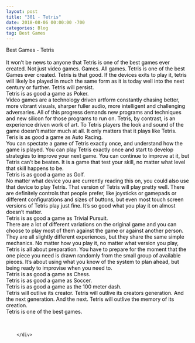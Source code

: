 ```yaml
---
layout: post
title: "301 - Tetris"
date: 2018-08-06 00:00:00 -700
categories: Blog
tag: Best Games
---
```


<div class="blog-content">
				<div class="paragraph"><span><span style="color:rgb(0, 0, 0)">Best Games - Tetris</span></span><br><span></span><br><span><span style="color:rgb(0, 0, 0)">It won&rsquo;t be news to anyone that Tetris is one of the best games ever created. Not just video games. Games. All games. Tetris is one of the best Games ever created. Tetris is that good. If the devices exits to play it, tetris will likely be played in much the same form as it is today well into the next century or further. Tetris will persist.</span></span><br><span></span><span><span style="color:rgb(0, 0, 0)">Tetris is as good a game as Poker.</span></span><br><span></span><span><span style="color:rgb(0, 0, 0)">Video games are a technology driven artform constantly chasing better, more vibrant visuals, sharper fuller audio, more intelligent and challenging adversaries. All of this progress demands new programs and techniques and new silicon for those programs to run on. Tetris, by contrast, is an experience driven work of art. To Tetris players the look and sound of the game doesn&rsquo;t matter much at all. It only matters that it plays like Tetris.</span></span><br><span></span><span><span style="color:rgb(0, 0, 0)">Teris is as good a game as Auto Racing.</span></span><br><span></span><span><span style="color:rgb(0, 0, 0)">You can spectate a game of Tetris exactly once, and understand how the game is played. You can play Tetris exactly once and start to develop strategies to improve your next game. You can continue to improve at it, but Tetris can&rsquo;t be beaten. It is a game that test your skill, no matter what level that skill happens to be.</span></span><br><span></span><span><span style="color:rgb(0, 0, 0)">Tetris is as good a game as Golf.</span></span><br><span></span><span><span style="color:rgb(0, 0, 0)">No matter what device you are currently reading this on, you could also use that device to play Tetris. That version of Tetris will play pretty well. There are definitely controls that people prefer, like joysticks or gamepads or different configurations and sizes of buttons, but even most touch screen versions of Tetris play just fine. It&rsquo;s so good what you play it on almost doesn&rsquo;t matter. </span></span><br><span></span><span><span style="color:rgb(0, 0, 0)">Tetris is as good a game as Trivial Pursuit. </span></span><br><span></span><span><span style="color:rgb(0, 0, 0)">There are a lot of different variations on the original game and you can choose to play most of them against the game or against another person. They are all slightly different experiences, but they share the same simple mechanics. No matter how you play it, no matter what version you play, Tetris is all about preparation. You have to prepare for the moment that the one piece you need is drawn randomly from the small group of available pieces. It&rsquo;s about using what you know of the system to plan ahead, but being ready to improvise when you need to. </span></span><br><span></span><span><span style="color:rgb(0, 0, 0)">Tetris is as good a game as Chess.</span></span><br><span></span><span><span style="color:rgb(0, 0, 0)">Tetris is as good a game as Soccer.</span></span><br><span></span><span><span style="color:rgb(0, 0, 0)">Tetris is as good a game as the 100 meter dash.</span></span><br><span></span><span><span style="color:rgb(0, 0, 0)">Tetris will outlive its creator. Tetris will outlive its creators generation. And the next generation. And the next. Tetris will outlive the memory of its creation. </span></span><br><span></span><span><span style="color:rgb(0, 0, 0)">Tetris is one of the best games.</span></span><br><span></span><br>&#8203;</div>

		</div>
        